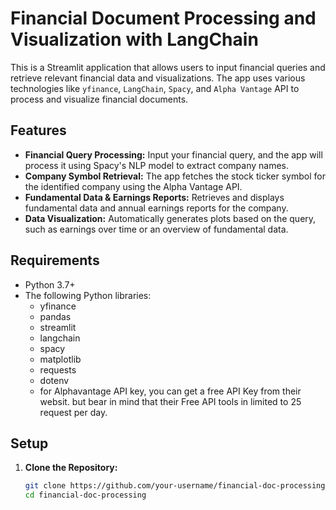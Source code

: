 # Financial Document Processing and Visualization with LangChain

This is a Streamlit application that allows users to input financial queries and retrieve relevant financial data and visualizations. The app uses various technologies like `yfinance`, `LangChain`, `Spacy`, and `Alpha Vantage` API to process and visualize financial documents.

## Features

- **Financial Query Processing:** Input your financial query, and the app will process it using Spacy's NLP model to extract company names.
- **Company Symbol Retrieval:** The app fetches the stock ticker symbol for the identified company using the Alpha Vantage API.
- **Fundamental Data & Earnings Reports:** Retrieves and displays fundamental data and annual earnings reports for the company.
- **Data Visualization:** Automatically generates plots based on the query, such as earnings over time or an overview of fundamental data.

## Requirements

- Python 3.7+
- The following Python libraries:
  - yfinance
  - pandas
  - streamlit
  - langchain
  - spacy
  - matplotlib
  - requests
  - dotenv
  - for Alphavantage API key, you can get a free API Key from their websit. but bear in mind that their Free API tools in limited to 25 request per day.

## Setup

1. **Clone the Repository:**

   ```bash
   git clone https://github.com/your-username/financial-doc-processing.git
   cd financial-doc-processing
